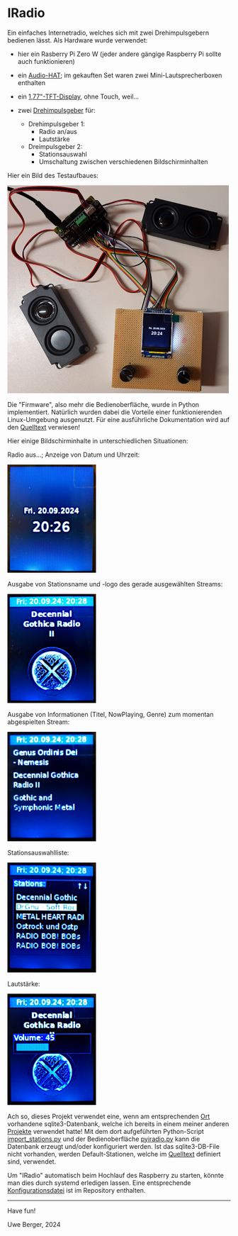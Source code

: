 # IRadio

Ein einfaches Internetradio, welches sich mit zwei Drehimpulsgebern bedienen lässt. Als Hardware wurde verwendet:

* hier ein Rasberry Pi Zero W (jeder andere gängige Raspberry Pi sollte auch funktionieren)
* ein [Audio-HAT](https://www.waveshare.com/wiki/WM8960_Audio_HAT); im gekauften Set waren zwei Mini-Lautsprecherboxen enthalten
* ein [1,77"-TFT-Display](https://cdn.shopify.com/s/files/1/1509/1638/files/1_77_Zoll_SPI_TFT_Display_Datenblatt_AZ-Delivery_Vertriebs_GmbH_0eab71a3-f0c9-42af-8089-d8e6f689e9dc.pdf?v=1606166813), ohne Touch, weil...
* zwei [Drehimpulsgeber](https://cdn.shopify.com/s/files/1/1509/1638/files/Drehimpulsgeber_Modul_Datenblatt.pdf?349756184529908641) für:
    
    * Drehimpulsgeber 1:
        * Radio an/aus
        * Lautstärke
    * Dreimpulsgeber 2:
        * Stationsauswahl
        * Umschaltung zwischen verschiedenen Bildschirminhalten


Hier ein Bild des Testaufbaues:

<img src="pictures/testaufbau.png" width="500"/>


Die "Firmware", also mehr die Bedienoberfläche, wurde in Python implementiert. Natürlich wurden dabei die Vorteile einer funktionierenden Linux-Umgebung ausgenutzt. Für eine ausführliche Dokumentation wird auf den [Quelltext](https://github.com/boerge42/IRadio/blob/main/iradio.py) verwiesen!

Hier einige Bildschirminhalte in unterschiedlichen Situationen:

Radio aus...; Anzeige von Datum und Uhrzeit:

<img src="pictures/off-bildschirm.png" width="200"/>

Ausgabe von Stationsname und -logo des gerade ausgewählten Streams:

<img src="pictures/stations-logo.png" width="200"/>

Ausgabe von Informationen (Titel, NowPlaying, Genre) zum momentan abgespielten Stream:

<img src="pictures/song-infos.png" width="200"/>

Stationsauswahlliste:

<img src="pictures/station-list.png" width="200"/>

Lautstärke:

<img src="pictures/volume.png" width="200"/>

Ach so, dieses Projekt verwendet eine, wenn am entsprechenden [Ort](https://github.com/boerge42/IRadio/blob/main/iradio.py#L235) vorhandene sqlite3-Datenbank, welche ich bereits in einem meiner anderen [Projekte](https://github.com/boerge42/pyIRadio) verwendet hatte! Mit dem dort aufgeführten Python-Script [import_stations.py](https://github.com/boerge42/pyIRadio/blob/main/import_stations.py) und der Bedienoberfläche [pyiradio.py](https://github.com/boerge42/pyIRadio/blob/main/pyiradio.py) kann die Datenbank erzeugt und/oder konfiguriert werden. Ist das sqlite3-DB-File nicht vorhanden, werden Default-Stationen, welche im [Quelltext](https://github.com/boerge42/IRadio/blob/main/iradio.py#L185) definiert sind, verwendet.

Um "IRadio" automatisch beim Hochlauf des Raspberry zu starten, könnte man dies durch systemd erledigen lassen. Eine entsprechende [Konfigurationsdatei](https://github.com/boerge42/IRadio/blob/main/iradio.service) ist im Repository enthalten.




-----
Have fun!

Uwe Berger, 2024










